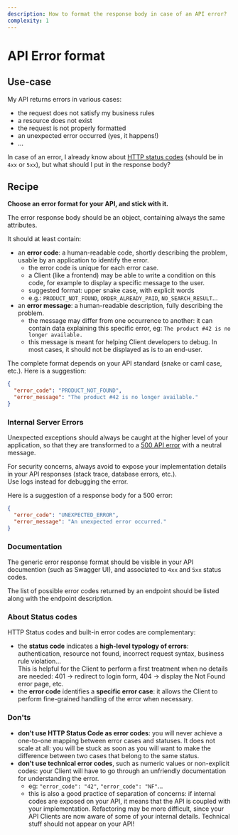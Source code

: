 ```yaml
---
description: How to format the response body in case of an API error?
complexity: 1
---
```


# API Error format

## Use-case

My API returns errors in various cases:
- the request does not satisfy my business rules
- a resource does not exist
- the request is not properly formatted
- an unexpected error occurred (yes, it happens!)
- ...

In case of an error, I already know about [HTTP status codes](https://httpstatuses.com/) (should be in `4xx` or `5xx`), but what should I put in the response body?

## Recipe

**Choose an error format for your API, and stick with it.**

The error response body should be an object, containing always the same attributes.

It should at least contain:
- an **error code**: a human-readable code, shortly describing the problem, usable by an application to identify the error.
  - the error code is unique for each error case.
  - a Client (like a frontend) may be able to write a condition on this code, for example to display a specific message to the user.
  - suggested format: upper snake case, with explicit words
  - e.g.: `PRODUCT_NOT_FOUND`, `ORDER_ALREADY_PAID`, `NO_SEARCH_RESULT`...
- an **error message**: a human-readable description, fully describing the problem.
  - the message may differ from one occurrence to another: it can contain data explaining this specific error, eg: `The product #42 is no longer available.`
  - this message is meant for helping Client developers to debug. In most cases, it should not be displayed as is to an end-user.

The complete format depends on your API standard (snake or caml case, etc.). Here is a suggestion:
```json
{
  "error_code": "PRODUCT_NOT_FOUND",
  "error_message": "The product #42 is no longer available."
}
```

### Internal Server Errors
Unexpected exceptions should always be caught at the higher level of your application, so that they are transformed to a [500 API error](https://httpstatuses.com/500) with a neutral message.

For security concerns, always avoid to expose your implementation details in your API responses (stack trace, database errors, etc.).\
Use logs instead for debugging the error.

Here is a suggestion of a response body for a 500 error:
```json
{
  "error_code": "UNEXPECTED_ERROR",
  "error_message": "An unexpected error occurred."
}
```

### Documentation

The generic error response format should be visible in your API documention (such as Swagger UI), and associated to `4xx` and `5xx` status codes.

The list of possible error codes returned by an endpoint should be listed along with the endpoint description.

### About Status codes

HTTP Status codes and built-in error codes are complementary:
- the **status code** indicates a **high-level typology of errors**: authentication, resource not found, incorrect request syntax, business rule violation...\
This is helpful for the Client to perform a first treatment when no details are needed: 401 -> redirect to login form, 404 -> display the Not Found error page, etc.
- the **error code** identifies a **specific error case**: it allows the Client to perform fine-grained handling of the error when necessary.

### Don'ts
- **don't use HTTP Status Code as error codes**: you will never achieve a one-to-one mapping between error cases and statuses. It does not scale at all: you will be stuck as soon as you will want to make the difference between two cases that belong to the same status.
- **don't use technical error codes**, such as numeric values or non-explicit codes: your Client will have to go through an unfriendly documentation for understanding the error.
  - eg: `"error_code": "42"`, `"error_code": "NF"`...
  - this is also a good practice of separation of concerns: if internal codes are exposed on your API, it means that the API is coupled with your implementation. Refactoring may be more difficult, since your API Clients are now aware of some of your internal details. Technical stuff should not appear on your API!
